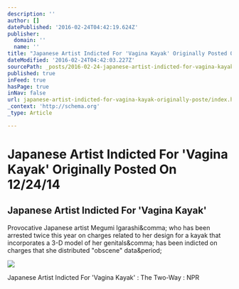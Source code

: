 ```yaml
---
description: ''
author: []
datePublished: '2016-02-24T04:42:19.624Z'
publisher:
  domain: ''
  name: ''
title: "Japanese Artist Indicted For 'Vagina Kayak' Originally Posted On 12/24/14"
dateModified: '2016-02-24T04:42:03.227Z'
sourcePath: _posts/2016-02-24-japanese-artist-indicted-for-vagina-kayak-originally-poste.md
published: true
inFeed: true
hasPage: true
inNav: false
url: japanese-artist-indicted-for-vagina-kayak-originally-poste/index.html
_context: 'http://schema.org'
_type: Article

---
```

# Japanese Artist Indicted For 'Vagina Kayak' Originally Posted On 12/24/14

<article style=""><h1>Japanese Artist Indicted For 'Vagina Kayak'</h1><p>Provocative Japanese artist Megumi Igarashi&amp;comma; who has been arrested twice this year on charges related to her design for a kayak that incorporates a 3-D model of her genitals&amp;comma; has been indicted on charges that she distributed "obscene" data&amp;period;</p><img src="http://media.npr.org/assets/img/2014/12/24/igarashi-megumi-vagina-artist_wide-ee163e654ef8db54f7a1a1a9b35ab9f9a1f36c3e.jpg?s=1400" /></article>

Japanese Artist Indicted For 'Vagina Kayak' : The Two-Way : NPR